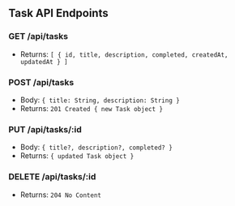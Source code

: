 ## Task API Endpoints

### GET /api/tasks
- Returns: `[ { id, title, description, completed, createdAt, updatedAt } ]`

### POST /api/tasks
- Body: `{ title: String, description: String }`
- Returns: `201 Created { new Task object }`

### PUT /api/tasks/:id
- Body: `{ title?, description?, completed? }`
- Returns: `{ updated Task object }`

### DELETE /api/tasks/:id
- Returns: `204 No Content`
